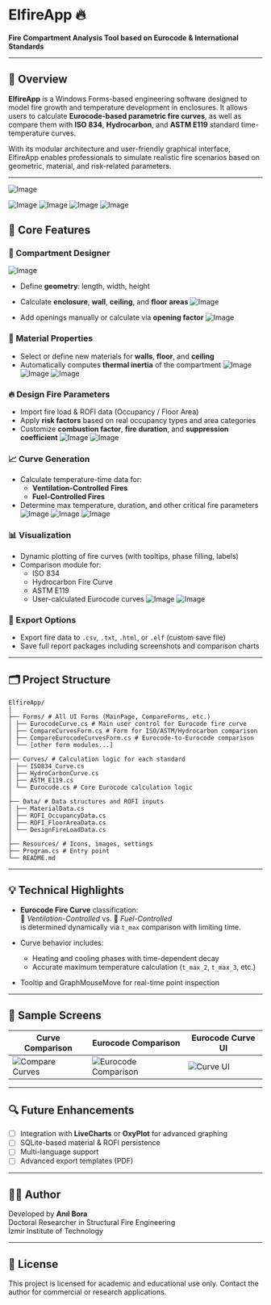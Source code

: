 # ElfireApp 🔥  
**Fire Compartment Analysis Tool based on Eurocode & International Standards**

---

## 📌 Overview

**ElfireApp** is a Windows Forms-based engineering software designed to model fire growth and temperature development in enclosures. It allows users to calculate **Eurocode-based parametric fire curves**, as well as compare them with **ISO 834**, **Hydrocarbon**, and **ASTM E119** standard time-temperature curves.

With its modular architecture and user-friendly graphical interface, ElfireApp enables professionals to simulate realistic fire scenarios based on geometric, material, and risk-related parameters.

---
![Image](https://github.com/user-attachments/assets/775aa616-9e76-45ab-979a-54f8b6a53eaf)


![Image](https://github.com/user-attachments/assets/e106bb12-fafd-41fc-ac41-55b7f91ac360)
![Image](https://github.com/user-attachments/assets/1dd22c8f-408b-4728-aa3c-a91dc8a76823)
![Image](https://github.com/user-attachments/assets/56707d8f-505d-418a-8e85-7cc1d943f8c0)
![Image](https://github.com/user-attachments/assets/74008d74-2a96-4faf-9807-e7841b09a203)



## 🧮 Core Features

### 🔧 Compartment Designer
![Image](https://github.com/user-attachments/assets/9db1f2eb-f1c9-496c-acde-5c2e4b58942f)

- Define **geometry**: length, width, height
- Calculate **enclosure**, **wall**, **ceiling**, and **floor areas**
![Image](https://github.com/user-attachments/assets/aa332273-8654-4389-8b14-3f0627aa8f35)

- Add openings manually or calculate via **opening factor**
![Image](https://github.com/user-attachments/assets/ef4fa090-c1f9-4a8b-b2b3-2bd491c7a8fe)

### 🧱 Material Properties
- Select or define new materials for **walls**, **floor**, and **ceiling**
- Automatically computes **thermal inertia** of the compartment
![Image](https://github.com/user-attachments/assets/f7655a48-fd08-47a9-ba78-6ddb47929b08)
![Image](https://github.com/user-attachments/assets/966bda7f-107a-4eeb-854d-bae6d17279b1)
![Image](https://github.com/user-attachments/assets/4816f92c-61a8-4a32-a286-f80e5fb0152a)

### 🔥 Design Fire Parameters
- Import fire load & ROFI data (Occupancy / Floor Area)
- Apply **risk factors** based on real occupancy types and area categories
- Customize **combustion factor**, **fire duration**, and **suppression coefficient**
![Image](https://github.com/user-attachments/assets/368d8cfb-181e-453d-9b45-dad35ac81e2b)
![Image](https://github.com/user-attachments/assets/7a9c365e-a310-40e1-a10f-f354b0f94085)

### 📈 Curve Generation
- Calculate temperature-time data for:
  - **Ventilation-Controlled Fires**
  - **Fuel-Controlled Fires**
- Determine max temperature, duration, and other critical fire parameters
![Image](https://github.com/user-attachments/assets/ad2f251b-0ba7-47a9-a0ea-e3b673316db3)
![Image](https://github.com/user-attachments/assets/f97302ad-f160-4401-8d2f-d3eb2ff92f73)
![Image](https://github.com/user-attachments/assets/8476a93d-53d9-43d5-834b-51695b6bb4fe)

### 📊 Visualization
- Dynamic plotting of fire curves (with tooltips, phase filling, labels)
- Comparison module for:
  - ISO 834  
  - Hydrocarbon Fire Curve  
  - ASTM E119  
  - User-calculated Eurocode curves
![Image](https://github.com/user-attachments/assets/8476a93d-53d9-43d5-834b-51695b6bb4fe)
![Image](https://github.com/user-attachments/assets/763dd41c-0fc1-4aeb-9647-8b25be2609c9)

### 💾 Export Options
- Export fire data to `.csv`, `.txt`, `.html`, or `.elf` (custom save file)
- Save full report packages including screenshots and comparison charts

---

## 🗂️ Project Structure
```
ElfireApp/
│
├── Forms/ # All UI Forms (MainPage, CompareForms, etc.)
│ ├── EurocodeCurve.cs # Main user control for Eurocode fire curve
│ ├── CompareCurvesForm.cs # Form for ISO/ASTM/Hydrocarbon comparison
│ ├── CompareEurocodeCurvesForm.cs # Eurocode-to-Eurocode comparison
│ └── [other form modules...]
│
├── Curves/ # Calculation logic for each standard
│ ├── ISO834_Curve.cs
│ ├── HydroCarbonCurve.cs
│ ├── ASTM_E119.cs
│ └── Eurocode.cs # Core Eurocode calculation logic
│
├── Data/ # Data structures and ROFI inputs
│ ├── MaterialData.cs
│ ├── ROFI_OccupancyData.cs
│ ├── ROFI_FloorAreaData.cs
│ └── DesignFireLoadData.cs
│
├── Resources/ # Icons, images, settings
├── Program.cs # Entry point
└── README.md
```

---

## 💡 Technical Highlights

- **Eurocode Fire Curve** classification:  
  🔹 _Ventilation-Controlled_ vs. 🔸 _Fuel-Controlled_  
  is determined dynamically via `t_max` comparison with limiting time.

- Curve behavior includes:
  - Heating and cooling phases with time-dependent decay
  - Accurate maximum temperature calculation (`t_max_2`, `t_max_3`, etc.)

- Tooltip and GraphMouseMove for real-time point inspection

---

## 📸 Sample Screens

| Curve Comparison | Eurocode Comparison | Eurocode Curve UI |
|------------------|---------------------|-------------------|
| ![Compare Curves](screenshots/compare_curves.png) | ![Eurocode Comparison](screenshots/eurocode_comparison.png) | ![Curve UI](screenshots/eurocode_curve.png) |

---

## 🔍 Future Enhancements

- [ ] Integration with **LiveCharts** or **OxyPlot** for advanced graphing  
- [ ] SQLite-based material & ROFI persistence  
- [ ] Multi-language support  
- [ ] Advanced export templates (PDF)

---

## 👨‍💻 Author

Developed by **Anıl Bora**  
Doctoral Researcher in Structural Fire Engineering  
İzmir Institute of Technology

---

## 📜 License

This project is licensed for academic and educational use only. Contact the author for commercial or research applications.


